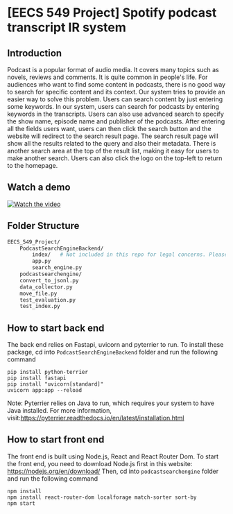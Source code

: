 # [EECS 549 Project] Spotify podcast transcript IR system
## Introduction
Podcast is a popular format of audio media. It covers many topics such as novels, reviews and comments. It is quite common in people's life. For audiences who want to find some content in podcasts, there is no good way to search for specific content and its context. Our system tries to provide an easier way to solve this problem. Users can search content by just entering some keywords. In our system, users can search for podcasts by entering keywords in the transcripts. Users can also use advanced search to specify the show name, episode name and publisher of the podcasts. After entering all the fields users want, users can then click the search button and the website will redirect to the search result page. The search result page will show all the results related to the query and also their metadata. There is another search area at the top of the result list, making it easy for users to make another search. Users can also click the logo on the top-left to return to the homepage. 

## Watch a demo
[![Watch the video](https://img.youtube.com/vi/iQiGptpjHuU/hqdefault.jpg)](https://www.youtube.com/watch?v=iQiGptpjHuU)


## Folder Structure
```bash
EECS_549_Project/
    PodcastSearchEngineBackend/
        index/   # Not included in this repo for legal concerns. Please download the folder from Canvas
        app.py
        search_engine.py
    podcastsearchengine/
    convert_to_jsonl.py
    data_collector.py
    move_file.py
    test_evaluation.py
    test_index.py
```

## How to start back end
The back end relies on Fastapi, uvicorn and pyterrier to run. To install these package, cd into ```PodcastSearchEngineBackend``` folder and run the following command
```
pip install python-terrier
pip install fastapi
pip install "uvicorn[standard]"
uvicorn app:app --reload
```

Note: Pyterrier relies on Java to run, which requires your system to have Java installed. For more information, visit:https://pyterrier.readthedocs.io/en/latest/installation.html

## How to start front end
The front end is built using Node.js, React and React Router Dom. To start the front end, you need to download Node.js first in this website: https://nodejs.org/en/download/ Then, cd into ```podcastsearchengine``` folder and run the following command
```
npm install
npm install react-router-dom localforage match-sorter sort-by
npm start
```

